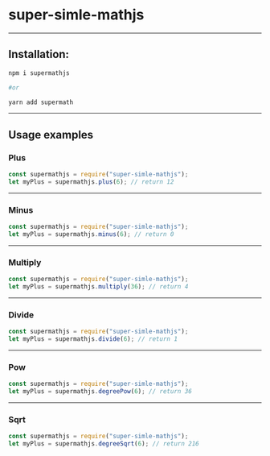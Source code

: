 # super-simle-mathjs

---

## Installation:

```bash
npm i supermathjs

#or

yarn add supermath
```

---

## Usage examples

### Plus

```javascript
const supermathjs = require("super-simle-mathjs");
let myPlus = supermathjs.plus(6); // return 12
```

---

### Minus

```javascript
const supermathjs = require("super-simle-mathjs");
let myPlus = supermathjs.minus(6); // return 0
```

---

### Multiply

```javascript
const supermathjs = require("super-simle-mathjs");
let myPlus = supermathjs.multiply(36); // return 4
```

---

### Divide

```javascript
const supermathjs = require("super-simle-mathjs");
let myPlus = supermathjs.divide(6); // return 1
```

---

### Pow

```javascript
const supermathjs = require("super-simle-mathjs");
let myPlus = supermathjs.degreePow(6); // return 36
```

---

### Sqrt

```javascript
const supermathjs = require("super-simle-mathjs");
let myPlus = supermathjs.degreeSqrt(6); // return 216
```
